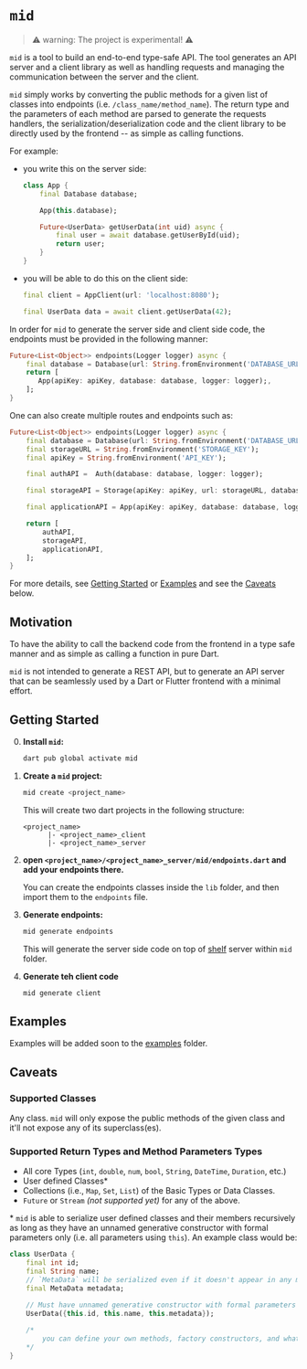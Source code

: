 # `mid` 

> ⚠️ warning: The project is experimental! ⚠️

`mid` is a tool to build an end-to-end type-safe API. The tool generates an API server and a client library as well as handling requests and managing the communication between the server and the client. 

`mid` simply works by converting the public methods for a given list of classes into endpoints (i.e. `/class_name/method_name`). The return type and the parameters of each method are parsed to generate the requests handlers, the serialization/deserialization code and the client library to be directly used by the frontend -- as simple as calling functions.


For example:

- you write this on the server side:
    ```dart
    class App {
        final Database database;

        App(this.database);

        Future<UserData> getUserData(int uid) async {
            final user = await database.getUserById(uid);
            return user;
        }
    }
    ```

- you will be able to do this on the client side:

    ```dart
    final client = AppClient(url: 'localhost:8080');

    final UserData data = await client.getUserData(42); 
    ```


In order for `mid` to generate the server side and client side code, the endpoints must be provided in the following manner:


```dart
Future<List<Object>> endpoints(Logger logger) async {
    final database = Database(url: String.fromEnvironment('DATABASE_URL'));
    return [
       App(apiKey: apiKey, database: database, logger: logger);,
    ];
}
```

One can also create multiple routes and endpoints such as:


```dart
Future<List<Object>> endpoints(Logger logger) async {
    final database = Database(url: String.fromEnvironment('DATABASE_URL'));
    final storageURL = String.fromEnvironment('STORAGE_KEY');
    final apiKey = String.fromEnvironment('API_KEY');

    final authAPI =  Auth(database: database, logger: logger);

    final storageAPI = Storage(apiKey: apiKey, url: storageURL, database: database, logger: logger);

    final applicationAPI = App(apiKey: apiKey, database: database, logger: logger);

    return [
        authAPI,
        storageAPI,
        applicationAPI,
    ];
}
```


For more details, see [Getting Started](#getting-started) or [Examples](#examples) and see the [Caveats](#caveats) below.


## Motivation

To have the ability to call the backend code from the frontend in a type safe manner and as simple as calling a function in pure Dart. 

`mid` is not intended to generate a REST API, but to generate an API server that can be seamlessly used by a Dart or Flutter frontend with a minimal effort. 

## Getting Started

0. **Install `mid`:**
      ```sh
      dart pub global activate mid
      ```

1. **Create a `mid`  project:**
      ```sh
      mid create <project_name>
      ```
      This will create two dart projects in the following structure:
      ```
      <project_name>
            |- <project_name>_client
            |- <project_name>_server
      ```

  2. **open `<project_name>/<project_name>_server/mid/endpoints.dart` and add your endpoints there.**
  
      You can create the endpoints classes inside the `lib` folder, and then import them to the `endpoints` file. 

  3. **Generate endpoints:**

      ```sh
      mid generate endpoints 
      ```

      This will generate the server side code on top of [shelf](https://pub.dev/packages/shelf) server within `mid` folder. 

  4. **Generate teh client code**

      ```sh
      mid generate client 
      ```



## Examples 

Examples will be added soon to the [examples](/examples/) folder. 


## Caveats 

### Supported Classes
Any class. `mid` will only expose the public methods of the given class and it'll not expose any of its superclass(es).

### Supported Return Types and Method Parameters Types 

- All core Types (`int`, `double`, `num`, `bool`, `String`, `DateTime`, `Duration`, etc.)
- User defined Classes\*
- Collections (i.e., `Map`, `Set`, `List`) of the Basic Types or Data Classes.
- `Future` or `Stream` _(not supported yet)_ for any of the above. 

\* `mid` is able to serialize user defined classes and their members recursively as long as they have an unnamed generative constructor with formal parameters only (i.e. all parameters using `this`). An example class would be:

```dart
class UserData {
    final int id;
    final String name;
    // `MetaData` will be serialized even if it doesn't appear in any method return type or parameters types
    final MetaData metadata; 
    
    // Must have unnamed generative constructor with formal parameters (i.e. using `this`). 
    UserData({this.id, this.name, this.metadata});  

    /* 
        you can define your own methods, factory constructors, and whatnot 
    */
}

```




<!-- 

## Roadmap 

[ ] API versioning and Preventing Unintended Breaking Changes

Disscusion: the idea here is to track methods return types and parameters so they do not break the api for apps, especially the one running an older version.
For instance, adding a new required parameter to a method or changing the name of a parameter can break the api for existing apps. `mid` should keep track of API changes somehow and warn the user when such a change occurs. This could be done by storing the generated APIs in some sort of a database and whenever `mid generate endpoints` is called, `mid` would compare the newly generated API with the previous one and present the user with appropriate warning. 


if @serverOnly is supported for serializable class members, add the following caveat:

When a `Type` is used in a return statement as well as an argument, any member annotated with `@serverOnly` must be optional (i.e. either nullable or with a default value).
```dart 
Future<User> getUserData() {/* */}
Future<void> updateUserData(User user) {/* */}

class User {
    final int id;
    final String name;

    @serverOnly
    final bool isBanned; // <~~ must be optional or nullable 
}
```

The main reason is that when a client invoke `updateUserData`, it'll be impossible to instantiate `User` without a value for `isBanned` since the data coming from the client wouldn't have a value for it. That's because when `User` is generated for the client, it wouldn't have `isBanned` field due to the `@serverOnly` annotation. 

note: 
    - idea 1: I think it's possible to have a lint rule for that (warning: isBanned must have a default value or be nullable)
    - idea 2: change `@serverOnly` so that it accepts an argument of `default value`

 -->


 <!-- 
 about generated code:
 The code generated by `mid` is intended to be human-readable, tho it's quite redundant. In other words, `mid` does not generate any magic code -- it removes the heavylifting of writing the same code repeatedly in both server and client. 

  -->


  <!-- 
  caching:

  cache response for functions where input is the same. On the server, the user may add an annotation such as @Cachable(duration: ....) (also added as headers on http request)
  the args can be hashd as a key for the cache. 
   -->
